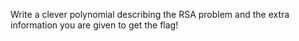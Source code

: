 Write a clever polynomial describing the RSA problem and the extra information you are given to get the flag!